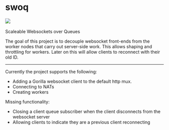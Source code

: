 # swoq
<a href="https://github.com/just1689/swoq/releases"><img src="https://img.shields.io/badge/version-alpha-blue" /></a>&nbsp;

Scaleable Websockets over Queues


The goal of this project is to decouple websocket front-ends from the worker nodes that carry out server-side work. This allows shaping and throttling for workers. Later on this will allow clients to reconnect with their old ID.

---

Currently the project supports the following:
- Adding a Gorilla websocket client to the default http mux.
- Connecting to NATs
- Creating workers


Missing functionality:
- Closing a client queue subscriber when the client disconnects from the websocket server
- Allowing clients to indicate they are a previous client reconnecting
